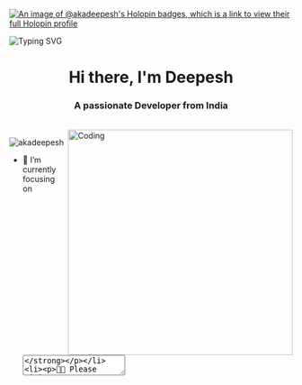 [![An image of @akadeepesh's Holopin badges, which is a link to view their full Holopin profile](https://holopin.me/akadeepesh)](https://holopin.io/@akadeepesh)

![Typing SVG](https://readme-typing-svg.demolab.com?font=Fira+Code&pause=1000&width=435&lines=I'm+Into+Full+Stack+Web+Development;Interested+In+Machine+Learning+;Python+Is+%E2%9D%A4%EF%B8%8F+%5E_%5E)

<h1 align="center">Hi there, I'm Deepesh</h1>
<h3 align="center">A passionate Developer from India</h3><br>
<img align="right" alt="Coding" width="400" src="https://github.com/user-attachments/assets/9a906626-09f2-4e75-80ec-d6e391d4846a">

<p align="left"> <img src="https://komarev.com/ghpvc/?username=akadeepesh&label=Profile%20Views&color=lightgrey&style=for-the-badge" alt="akadeepesh" /> </p>

- 🔭 I’m currently focusing on **<textarea id="akadeepesh_readme"/>**

- 👨‍💻 Please visit my - <a href="https://deepesh-portfolio.vercel.app/">Portfolio</a> and my <a href="https://de-coder-akadeepesh.vercel.app/">Online Resume</a>

- 💬 Ask me about **Python, WebDev, Automation**

<br><br><br><br><br>
<h3 align="left">Connect with me:</h3><br>
<div>
<span align="right">
  <a href="https://mail.google.com/mail/?view=cm&source=mailto&to=[deepesh.kumar.ug21@nsut.ac.in]" target="blank">
  <img width="35" height="35" align="left" src="https://www.vectorlogo.zone/logos/gmail/gmail-tile.svg" alt="deepeshmhatredm" />
  </a>
  <a href="https://linkedin.com/in/akadeepesh" target="blank">
  <img  width="35" height="35" align="left" src="https://www.vectorlogo.zone/logos/linkedin/linkedin-tile.svg" alt="deepeshmhatredm" />
</a>
</div>

<br><br><br>
<h3>Streak Stats:</h3>

<p align='center'><img src="https://github-readme-streak-stats.herokuapp.com/?user=akadeepesh&theme=tokyonight" alt="Deepesh"/></p>

<h3 align="left">Languages and Tools:</h3>


<!---This keeps the images aligned side to side-->
[tech_tools_anchor]: #--

<!---------------------------Table Starts from here --------------------------->

<div align="center">

| Skill | Technologies|
|---|---|
| Programming Languages |[<img src="https://img.shields.io/badge/Python-282C34?style=flat-square&logo=python&logoColor=3776AB" alt="Python" title="Python" height="27" />][tech_tools_anchor] [<img src="https://img.shields.io/badge/Javascript-282C34?style=flat-square&logo=Javascript&logoColor=F7DF1E" alt="JS" title="JS" height="27" />][tech_tools_anchor] [<img src="https://img.shields.io/badge/Typescript-282C34?style=flat-square&logo=Typescript&logoColor=3178C6" alt="Typescript" title="Typescript" height="27" />][tech_tools_anchor] [<img src="https://img.shields.io/badge/C++-282C34?style=flat-square&logo=cplusplus&logoColor=00599C" alt="C++" title="C++" height="27" />][tech_tools_anchor] [<img src="https://img.shields.io/badge/C-282C34?style=flat-square&logo=c&logoColor=#A8B9CC" alt="C" title="C" height="27" />][tech_tools_anchor] [<img src="https://img.shields.io/badge/SQL-282C34?style=flat-square&logo=&logoColor=4479A1" alt="SQL" title="SQL" height="27" />][tech_tools_anchor] |
| Database |[<img src="https://img.shields.io/badge/MySQL-282C34?logo=MySQL&style=flat-square&logoColor=4479A1" alt="MySQL" title="MySQL" height="27" />][tech_tools_anchor] [<img src="https://img.shields.io/badge/PostgreSQL-282C34?style=flat-square&logo=PostgreSQL&logoColor=4169E1" alt="PostgreSQL" title="PostgreSQL logo" height="27" />][tech_tools_anchor] [<img src="https://img.shields.io/badge/SQLite-282C34?logo=sqlite&style=flat-square&logoColor=003B57" alt="SQLite" title="SQLite" height="27" />][tech_tools_anchor] |
| Cloud | [<img src="https://img.shields.io/badge/AWS-282C34?style=flat-square&logo=AmazonAWS&logoColor=FF9900" alt="AWS" title="AWS" height="27" />][tech_tools_anchor] [<img src="https://img.shields.io/badge/Firebase-282C34?style=flat-square&logo=Firebase&logoColor=FFCA28" alt="Firebase" title="Firebase" height="27" />][tech_tools_anchor] [<img src="https://img.shields.io/badge/Vercel-282C34?style=flat-square&logo=Vercel&logoColor=ffff" alt="Vercel" title="Vercel" height="27" />][tech_tools_anchor] |
| Backend Development | [<img src="https://img.shields.io/badge/Django-282C34?style=flat-square&logo=Django&logoColor=0bb73f" alt="Django" title="Django" height="27" />][tech_tools_anchor] [<img src="https://img.shields.io/badge/PHP-282C34?style=flat-square&logo=php&logoColor=777BB4" alt="PHP" title="PHP" height="27" />][tech_tools_anchor] |
| Frontend Development | [<img src="https://img.shields.io/badge/HTML-282C34?style=flat-square&logo=Html5&logoColor=E34F26" alt="Html" title="Html" height="27" />][tech_tools_anchor] [<img src="https://img.shields.io/badge/CSS-282C34?style=flat-square&logo=Css3&logoColor=1572B6" alt="CSS" title="CSS" height="27" />][tech_tools_anchor] [<img src="https://img.shields.io/badge/React-282C34?style=flat-square&logo=React&logoColor=61DAFB" alt="React" title="React" height="27" />][tech_tools_anchor] [<img src="https://img.shields.io/badge/NextJS-282C34?style=flat-square&logo=Next.Js&logoColor=ffff" alt="NextJS" title="NextJS" height="27" />][tech_tools_anchor] [<img src="https://img.shields.io/badge/Tailwind CSS-282C34?style=flat-square&logo=TailwindCSS&logoColor=06B6D4" alt="Tailwind CSS" title="Tailwind CSS" height="27" />][tech_tools_anchor]
| Tools/ IDE | [<img src="https://img.shields.io/badge/Jupyter -282C34?style=flat-square&logo=Jupyter&logoColor=F37626" alt="Jupyter Notebook" title="Jupter Notebook" height="27" />][tech_tools_anchor] [<img src="https://img.shields.io/badge/Sublime%20Text%20-282C34?style=flat-square&logo=sublimetext&logoColor=FF9800" alt="Sublime Text" title="Sublime Text" height="27" />][tech_tools_anchor] [<img src="https://img.shields.io/badge/VS Code-282C34?style=flat-square&logo=Visual-studio-Code&logoColor=007ACC" alt="VS Code" title="VS Code" height="27" />][tech_tools_anchor]  [<img src="https://img.shields.io/badge/Pycharm-282C34?style=flat-square&logo=Pycharm&logoColor=000000" alt="Pycharm" title="Pycharm" height="27" />][tech_tools_anchor]
| Operating System | [<img src="https://img.shields.io/badge/Windows-282C34?style=flat-square&logo=Windows&logoColor=0078D6" alt="Windows" title="Windows" height="27" />][tech_tools_anchor] [<img src="https://img.shields.io/badge/Ubuntu-282C34?style=flat-square&logo=Ubuntu&logoColor=E95420" alt="Linux" title="Ubuntu Logo" height="27" />][tech_tools_anchor] |

</div>  
  
<!---------------------------Table Ends from here --------------------------->


<details>
<summary>More Info...</summary>
<h2>My Github Stats</h2>
<p  align="left"> 
<div>
  <img height="180em" src="https://github-readme-stats-sigma-five.vercel.app/api?username=akadeepesh&show_icons=true&show=reviews&hide_border=true&theme=tokyonight&include_all_commits=true&count_private=true" alt=""/>
  <img height="180em" src="https://github-readme-stats.vercel.app/api/top-langs/?username=akadeepesh&&size_weight=0&count_weight=1&show_icons=true&locale=en&layout=compact&theme=tokyonight&hide_border=true" alt=""/>
</div>
  <img src="https://github-readme-stats.vercel.app/api/wakatime?username=DeCoder&theme=tokyonight&hide_border=true&layout=compact" alt=""/>
  <img src="https://github-profile-summary-cards.vercel.app/api/cards/profile-details?username=akadeepesh&theme=tokyonight" alt=""/>
</p>
</details>
